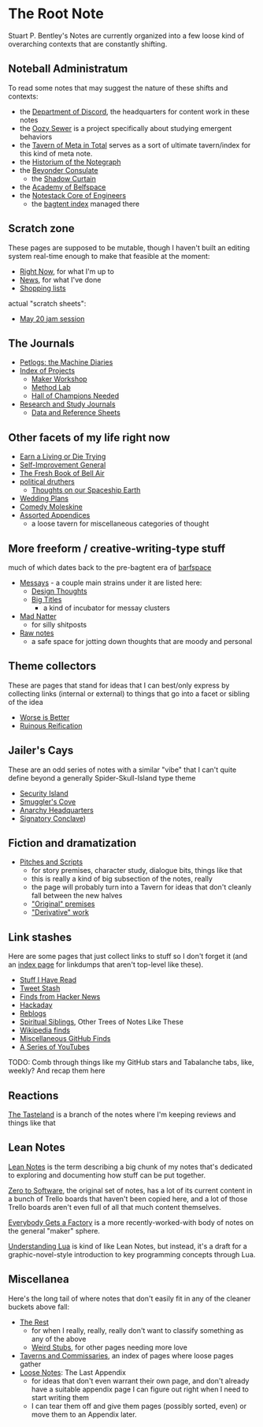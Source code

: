 # The Root Note

Stuart P. Bentley's Notes are currently organized into a few loose kind of overarching contexts that are constantly shifting.

## Noteball Administratum

To read some notes that may suggest the nature of these shifts and contexts:

- the [Department of Discord](a3f1fbb2-28c2-43b2-950d-6d5b7af7cd64.md), the headquarters for content work in these notes
- the [Oozy Sewer](379558c6-0383-4726-9cdb-9e5a89784dfa.md) is a project specifically about studying emergent behaviors
- the [Tavern of Meta in Total](8c5a1d30-97d9-4395-85be-b6c8ba57b239.md) serves as a sort of ultimate tavern/index for this kind of meta note.
- the [Historium of the Notegraph](c4ab1f6b-cac2-4025-ae27-3b82f0a9d4c6.md)
- the [Beyonder Consulate](e1c5817b-ece2-47c1-a2bc-2fe6f082abc7.md)
  - the [Shadow Curtain](e50eb50f-cc83-43b5-888a-d2ae77daf8a5.md)
- the [Academy of Belfspace](a8c1b237-886b-4169-88ff-9e52bc1dbcf2.md)
- the [Notestack Core of Engineers](30ec2e6e-47d0-496a-a523-0732b35aea8a.md)
  - the [bagtent index](ba00b8cb-9d05-4aef-bd50-0990f82dd723.md) managed there

## Scratch zone

These pages are supposed to be mutable, though I haven't built an editing system real-time enough to make that feasible at the moment:

- [Right Now](41218b84-cd08-48a5-b91a-865e8b90c46a.md), for what I'm up to
- [News](afcfaa78-ef7e-429e-a2ea-0b5c7abaf7b7.md), for what I've done
- [Shopping lists](d14eeacb-1729-485a-9e76-9cceb484862f.md)

actual "scratch sheets":

- [May 20 jam session](2b83e400-6b77-44bc-9718-f6b94c74396e.md)

## The Journals

- [Petlogs: the Machine Diaries](1c1b77bb-9e37-4d0a-9dd2-5bafbeee15f5.md)
- [Index of Projects](8509d6ba-3cdd-418a-82ea-94cc044b6aef.md)
  - [Maker Workshop](b2694758-f919-4d46-a29b-7bbf189eab38.md)
  - [Method Lab](9a2890e2-a0fa-4484-9c1e-3c7c7ec4f28a.md)
  - [Hall of Champions Needed](d02fb1fb-3fff-4ca0-a26c-bf82e6f20e46.md)
- [Research and Study Journals](9403033b-a238-47d1-865b-4e1baa0f2577.md)
  - [Data and Reference Sheets](3823093b-64d3-43f8-ab26-853d39123d90.md)

## Other facets of my life right now

- [Earn a Living or Die Trying](8f63bba6-1b90-484d-a51c-1bc74fccd3d8.md)
- [Self-Improvement General](2087f1d7-55fa-4d8b-a4a0-01e4d8579047.md)
- [The Fresh Book of Bell Air](45fc3859-ce9b-4317-afd9-7d3f52dc5dd2.md)
- [political druthers](d601d7ba-522b-4d6d-9e3b-101885e7aa00.md)
  - [Thoughts on our Spaceship Earth](00944f19-b4df-41e2-855d-542a46559f4f.md)
- [Wedding Plans](5a2f660d-e3c1-4b7a-848d-5147b44744e7.md)
- [Comedy Moleskine](95cc0bfb-0ae8-4bba-8bf0-1c76f0c8fe0e.md)
- [Assorted Appendices](f161276f-fd3c-49bb-93b1-3e99aab9e266.md)
  - a loose tavern for miscellaneous categories of thought

## More freeform / creative-writing-type stuff

much of which dates back to the pre-bagtent era of [barfspace](7f9a66a0-38fc-49e0-8489-270cdd3036ee.md)

- [Messays](8f2359ae-186f-4878-b5e5-33f3c177e6fc.md) - a couple main strains under it are listed here:
  - [Design Thoughts](458f8a16-f237-4f8e-8e17-474408732536.md)
  - [Big Titles](e0fc507e-e5ec-4771-93ee-9b4d5bda3606.md)
    -  a kind of incubator for messay clusters
- [Mad Natter](e1cae26c-3271-48ac-aa0c-a085fa4aa211.md)
  - for silly shitposts
- [Raw notes](a281eee4-5e61-4026-846a-40fed7d38db9.md)
  - a safe space for jotting down thoughts that are moody and personal

## Theme collectors

These are pages that stand for ideas that I can best/only express by collecting links (internal or external) to things that go into a facet or sibling of the idea

- [Worse is Better](8d87892e-c2dd-4be5-998e-0e0908a1e99b.md)
- [Ruinous Reification](7aecb2c6-18e8-4967-9447-e743ebc003ec.md)

## Jailer's Cays

These are an odd series of notes with a similar "vibe" that I can't quite define beyond a generally Spider-Skull-Island type theme

- [Security Island](4dd64124-8e20-4901-aae4-5876361adc85.md)
- [Smuggler's Cove](58d3072a-0670-4bc3-9db2-fca214ca725e.md)
- [Anarchy Headquarters](c47c2afa-59e0-4cde-a5b5-6afe4509ac46.md)
- [Signatory Conclave](64a52921-8c92-40bb-a0e5-16414cc96d18.md))

## Fiction and dramatization

- [Pitches and Scripts](b297a6f8-5646-4ce1-9be1-d7ed6056a513.md)
  - for story premises, character study, dialogue bits, things like that
  - this is really a kind of big subsection of the notes, really
  - the page will probably turn into a Tavern for ideas that don't cleanly fall between the new halves
  - ["Original" premises](a8a866de-058d-4729-86f0-57088d744e28.md)
  - ["Derivative" work](bf409581-d752-437a-a086-60002a0f6889.md)

## Link stashes

Here are some pages that just collect links to stuff so I don't forget it (and an [index page][metalinks] for linkdumps that aren't top-level like these).

- [Stuff I Have Read](2593b86b-8504-4c6e-af09-501c6a54ef67.md)
- [Tweet Stash](81cc029a-560f-4476-8f89-821f5b522e04.md)
- [Finds from Hacker News](93c07255-53aa-4f1c-aa32-ac48149b9683.md)
- [Hackaday](bbc37ad7-5776-4b30-abf9-396639d1b1a8.md)
- [Reblogs](6c92c19f-c4de-4c83-a004-4a57fd0f76af.md)
- [Spiritual Siblings](33adc43b-8996-4449-87d0-134c91c691e5.md), Other Trees of Notes Like These
- [Wikipedia finds](c3b016fe-8f41-4a19-a1a7-5f99f22f10db.md)
- [Miscellaneous GitHub Finds](fe86724d-ba86-404c-8745-82e7dd53635b.md)
- [A Series of YouTubes](321cb285-46e9-489b-a194-dab70d646d2c.md)

[metalinks]: 0f18ba9f-dc5f-4b1a-a5da-50d09ce3e9d3.md

TODO: Comb through things like my GitHub stars and Tabalanche tabs, like, weekly? And recap them here

## Reactions

[The Tasteland][Tastes] is a branch of the notes where I'm keeping reviews and things like that

[Tastes]: 6661cd90-c9a6-4f7a-97cc-3eb47f9dee2e.md

## Lean Notes

[Lean Notes](f00c3d23-8848-4bb4-8d7a-d009f7344374.md) is the term describing a big chunk of my notes that's dedicated to exploring and documenting how stuff can be put together.

[Zero to Software](852d9a19-6801-4236-8cfa-3eab81aeec3c.md), the original set of notes, has a lot of its current content in a bunch of Trello boards that haven't been copied here, and a lot of those Trello boards aren't even full of all that much content themselves.

[Everybody Gets a Factory](8cbd867d-1a63-4d1f-9c83-cab019fe87bd.md) is a more recently-worked-with body of notes on the general "maker" sphere.

[Understanding Lua](ea6e4e03-acb8-46ea-9024-4333e363ee60.md) is kind of like Lean Notes, but instead, it's a draft for a graphic-novel-style introduction to key programming concepts through Lua.

## Miscellanea

Here's the long tail of where notes that don't easily fit in any of the cleaner buckets above fall:

- [The Rest](fd071a93-8373-4adc-84c6-ae781c7d0442.md)
  - for when I really, really, really don't want to classify something as any of the above
  - [Weird Stubs](231786d3-4a9b-4451-9df1-e2049b90b0fe.md), for other pages needing more love
- [Taverns and Commissaries](d4d2fdbe-4cea-4de0-aa53-90646d3d5346.md), an index of pages where loose pages gather
- [Loose Notes](ff47c3c8-6686-4225-ba27-23f61c604e0d.md): The Last Appendix
  - for ideas that don't even warrant their own page, and don't already have a suitable appendix page I can figure out right when I need to start writing them
  - I can tear them off and give them pages (possibly sorted, even) or move them to an Appendix later.
